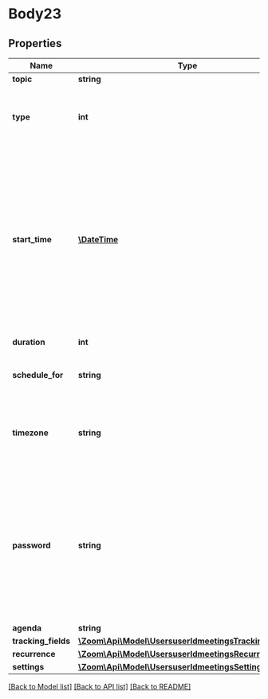 # Body23

## Properties
Name | Type | Description | Notes
------------ | ------------- | ------------- | -------------
**topic** | **string** | Meeting topic. | [optional] 
**type** | **int** | Meeting Type:&lt;br&gt;&#x60;1&#x60; - Instant meeting.&lt;br&gt;&#x60;2&#x60; - Scheduled meeting.&lt;br&gt;&#x60;3&#x60; - Recurring meeting with no fixed time.&lt;br&gt;&#x60;8&#x60; - Recurring meeting with fixed time. | [optional] 
**start_time** | [**\DateTime**](\DateTime.md) | Meeting start time. We support two formats for &#x60;start_time&#x60; - local time and GMT.&lt;br&gt;   To set time as GMT the format should be &#x60;yyyy-MM-dd&#x60;T&#x60;HH:mm:ssZ&#x60;. Example: \&quot;2020-03-31T12:02:00Z\&quot;  To set time using a specific timezone, use &#x60;yyyy-MM-dd&#x60;T&#x60;HH:mm:ss&#x60; format and specify the timezone [ID](https://marketplace.zoom.us/docs/api-reference/other-references/abbreviation-lists#timezones) in the &#x60;timezone&#x60; field OR leave it blank and the timezone set on your Zoom account will be used. You can also set the time as UTC as the timezone field.  The &#x60;start_time&#x60; should only be used for scheduled and / or recurring webinars with fixed time. | [optional] 
**duration** | **int** | Meeting duration (minutes). Used for scheduled meetings only. | [optional] 
**schedule_for** | **string** | If you would like to schedule this meeting for someone else in your account, provide the Zoom user id or email address of the user here. | [optional] 
**timezone** | **string** | Time zone to format start_time. For example, \&quot;America/Los_Angeles\&quot;. For scheduled meetings only. Please reference our [time zone](https://marketplace.zoom.us/docs/api-reference/other-references/abbreviation-lists#timezones) list for supported time zones and their formats. | [optional] 
**password** | **string** | Passcode to join the meeting. By default, passcode may only contain the following characters: [a-z A-Z 0-9 @ - _ *] and can have a maximum of 10 characters.  **Note:** If the account owner or the admin has configured [minimum passcode requirement settings](https://support.zoom.us/hc/en-us/articles/360033559832-Meeting-and-webinar-passwords#h_a427384b-e383-4f80-864d-794bf0a37604), the passcode value provided here must meet those requirements. &lt;br&gt;&lt;br&gt;If the requirements are enabled, you can view those requirements by calling either the [Get User Settings API](https://marketplace.zoom.us/docs/api-reference/zoom-api/users/usersettings) or the [Get Account Settings](https://marketplace.zoom.us/docs/api-reference/zoom-api/accounts/accountsettings) API. | [optional] 
**agenda** | **string** | Meeting description. | [optional] 
**tracking_fields** | [**\Zoom\Api\Model\UsersuserIdmeetingsTrackingFields[]**](UsersuserIdmeetingsTrackingFields.md) | Tracking fields | [optional] 
**recurrence** | [**\Zoom\Api\Model\UsersuserIdmeetingsRecurrence**](UsersuserIdmeetingsRecurrence.md) |  | [optional] 
**settings** | [**\Zoom\Api\Model\UsersuserIdmeetingsSettings**](UsersuserIdmeetingsSettings.md) |  | [optional] 

[[Back to Model list]](../README.md#documentation-for-models) [[Back to API list]](../README.md#documentation-for-api-endpoints) [[Back to README]](../README.md)


